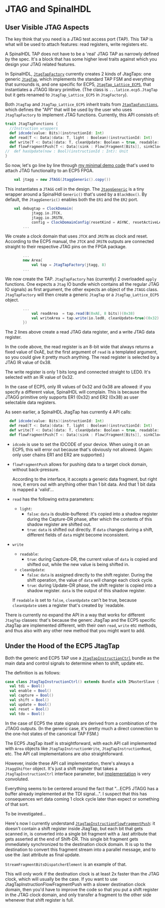 
# JTAG and SpinalHDL

## User Visible JTAG Aspects

The key think that you need is a JTAG test access port (TAP). This TAP is what will
be used to attach features: read registers, write registers etc.

A SpinalHDL TAP does not have to be a 'real' JTAG TAP as narrowly defined by the spec.
It's a block that has some higher level traits against which you design your JTAG related
features.

In SpinalHDL, 
[`JtagTapFactory`](https://github.com/SpinalHDL/SpinalHDL/blob/dev/lib/src/main/scala/spinal/lib/com/jtag/JtagTapFactory.scala) 
currently creates 2 kinds of JtagTaps: one generic 
[`JtagTap`](https://github.com/SpinalHDL/SpinalHDL/blob/faa1281d49c59991c1dcf00486ade28b703dc5c8/lib/src/main/scala/spinal/lib/com/jtag/JtagTap.scala#L73), 
which implements the standard 
TAP FSM and everything that surrounds is, and one specific for ECP5, 
[`JtagTap_Lattice_ECP5`](https://github.com/SpinalHDL/SpinalHDL/blob/faa1281d49c59991c1dcf00486ade28b703dc5c8/lib/src/main/scala/spinal/lib/com/jtag/lattice/ecp5/JtagTap.scala#L72), 
that instantiates a JTAGG library primitive. (The class is `...latice.ecp5.JtagTap` but it gets renamed to 
`JtagTap_Lattice_ECP5` in `JtagFactory`).

Both `JtagTap` and `JtagTap_Lattice_ECP5` inherit traits from 
[`JtagTapFunctions`](https://github.com/SpinalHDL/SpinalHDL/blob/faa1281d49c59991c1dcf00486ade28b703dc5c8/lib/src/main/scala/spinal/lib/com/jtag/Traits.scala#L10), 
which defines the "API" that will be used by the user who uses `JtagTapFactory` to implement
JTAG functions. Currently, this API consists of:

```scala
trait JtagTapFunctions {
  //Instruction wrappers
  def idcode(value: Bits)(instructionId: Int)
  def read[T <: Data](data: T, light : Boolean)(instructionId: Int)
  def write[T <: Data](data: T, cleanUpdate: Boolean = true, readable: Boolean = true)(instructionId: Int)
  def flowFragmentPush[T <: Data](sink : Flow[Fragment[Bits]], sinkClockDomain : ClockDomain)(instructionId: Int)
//  def hasUpdate(now : Bool)(instructionId : Int): Unit
}
```

So now, let's go line by line through [my minimal demo code](https://github.com/tomverbeure/ecp5_jtag/blob/8f4f706573d68d6526e698ae2ff5b46488516183/spinal/src/main/scala/ecp5_jtag/Ecp5JtagDemo.scala#L36-L67)
that's used to attach JTAG functionality to an ECP5 FPGA.

```scala
    val jtagg = new JTAGG(JtaggGeneric().copy())
```

This instantiates a `JTAGG` cell in the design. The 
[`JtaggGeneric`](https://github.com/SpinalHDL/SpinalHDL/blob/faa1281d49c59991c1dcf00486ade28b703dc5c8/lib/src/main/scala/spinal/lib/blackbox/lattice/ecp5/debug.scala#L42a) 
is a tiny wrapper around a SpinalHdl `Generic()` that's used by a `BlackBox()`. By default, the `JtaggGeneric()` enables
both the `ER1` and the `ER2` port.

```scala
    val debugtap = ClockDomain(
            jtagg.io.JTCK, 
            jtagg.io.JRSTN, 
            config = ClockDomainConfig(resetKind = ASYNC, resetActiveLevel = LOW))(
        ...
```
We create a clock domain that uses `JTCK` and `JRSTN` as clock and reset. According to the ECP5
manual, the `JTCK` and `JRSTN` outputs are connected straight to their respective JTAG pins on
the FPGA package.

```scala
        ...
        new Area{
            val tap = JtagTapFactory(jtagg, 8)
        ...
```
We now create the TAP. `JtagTapFactory` has (currently) 2 overloaded `apply` functions. One expects
a `Jtag` IO bundle which contains all the regular JTAG IO signals) as first argument, the other 
expects an object of the `JTAGG` class. `JtagTapFactory` will then create a generic `JtagTap` or a
`JtagTap_Lattice_ECP5` object.

```scala
        ...
            val readArea  = tap.read(B(0xAE, 8 bits))(0x38)
            val writeArea = tap.write(io.led0, cleanUpdate=true)(0x32)
        })
```

The 2 lines above create a read JTAG data register, and a write JTAG data register. 

In the code above, the read register is an 8-bit wide that always returns a fixed value of 0xAE, 
but the first argument of `read` is a templated argument, so you could give it pretty much anything.
The read register is selected by a JTAG IR value of 0x38.

The write register is only 1 bits long and connected straight to LED0. It's selected with an IR value of
0x32.

In the case of ECP5, only IR values of 0x32 and 0x38 are allowed: if you specify a different value, 
SpinalHDL will complain. This is because the JTAGG primitive only supports ER1 (0x32) and ER2 (0x38) as
user selectable data registers.

As seen earlier, a SpinalHDL JtagTap has currently 4 API calls:

```scala
  def idcode(value: Bits)(instructionId: Int)
  def read[T <: Data](data: T, light : Boolean)(instructionId: Int)
  def write[T <: Data](data: T, cleanUpdate: Boolean = true, readable: Boolean = true)(instructionId: Int)
  def flowFragmentPush[T <: Data](sink : Flow[Fragment[Bits]], sinkClockDomain : ClockDomain)(instructionId: Int)
```

* `idcode` is use to set the IDCODE of your device. When using it on an ECP5, this will error out because
  that's obviously not allowed. (Again: only user chains ER1 and ER2 are supported.)
* `flowFragmentPush` allows for pushing data to a target clock domain, without back-pressure.

    According to the interface, it accepts a generic data fragment, but right now, it errors out with
    anything other than 1 bit data. And that 1 bit data is mapped a 'valid'...

* `read` has the following extra parameters: 
    * `light`: 
        * `false`: `data` is double-buffered: it's copied into a shadow register during the Capture-DR 
           phase, after which the contents of this shadow register are shifted out.
        * `true`: `data` is shifted out directly. If `data` changes during a shift, different fields 
           of `data` might become inconsistent.
* `write`
    * `readable`:
        * `true`: during Capture-DR, the current value of `data` is copied and shifted out, while the
          new value is being shifted in.
    * `cleanUpdate`: 
        * `false`: `data` is assigned directly to the shift register. During the shift operation, the value
          of `data` will change each clock cycle.
        * `true`: during Update-DR phase, the shift register is copied into a shadow register. `data` is
          the output of this shadow register.

    If `readable` is set to `false`, `cleanUpdate` can't be true, because `cleanUpdate` uses a register
    that's created by `readable.

There is currently no expand the API in a way that works for different `JtagTap` classes: that's because the
generc JtagTap and the ECP5 specific JtagTap are implemented different, with their own `read`, `write` etc
methods, and thus also with any other new method that you might want to add.

## Under the Hood of the ECP5 JtagTap

Both the generic and ECP5 TAP use a 
[`JtagTapInstructionCtrl`](https://github.com/SpinalHDL/SpinalHDL/blob/faa1281d49c59991c1dcf00486ade28b703dc5c8/lib/src/main/scala/spinal/lib/com/jtag/JtagTapInstructions.scala#L11)
bundle as the main data and control signals to determine when to shift, update etc.

The definition is as follows:

```scala
case class JtagTapInstructionCtrl() extends Bundle with IMasterSlave {
  val tdi = Bool()
  val enable = Bool()
  val capture = Bool()
  val shift = Bool()
  val update = Bool()
  val reset = Bool()
  val tdo = Bool()
```

In the case of ECP5 the state signals are derived from a combination of the JTAGG outputs. (In the generic case,
it's pretty much a direct connection to the one-hot states of the canonical TAP FSM.)

The ECP5 JtagTap itself is straightforward, with each API call implemented with `Area` objects like
`JtagTapInstructionWrite`, `JtagTapInstructionRead`, etc. The API call implementations are *also*
straightforward. 

However, inside these API call implementation, there's always a `JtaggShifter` object. It's just a shift
register that takes a `JtagTapInstructionCtrl` interface parameter, but 
[implementation](https://github.com/SpinalHDL/SpinalHDL/blob/1d55a06c19219c47feffd377aa3c71a2ab5e333b/lib/src/main/scala/spinal/lib/com/jtag/lattice/ecp5/JtagTapCommands.scala#L25) 
is very convoluted.

Everything seems to be centered around the fact that "...ECP5 JTAGG has a buffer already implemented 
at the TDI signal...". I suspect that this has consequences wrt data coming 1 clock cycle later
than expect or something of that sort.

To be investigated...

Here's now I currently understand 
[`JtagTapInstructionFlowFragmentPush`](https://github.com/SpinalHDL/SpinalHDL/blob/faa1281d49c59991c1dcf00486ade28b703dc5c8/lib/src/main/scala/spinal/lib/com/jtag/JtagTapInstructions.scala#L123): 
it doesn't contain a shift register inside JtagTap, but each bit that gets scanned in, is converted into a single 
bit fragment with a .last attribute that gets asserted at the end of Shift-DR. This single bit fragment gets 
immediately synchronized to the destination clock domain. It is up to the destination to convert this fragment 
stream into a parallel message, and to use the .last attribute as final update.

`StreamFragmentBitsDispatcherElement` is an example of that.

This will only work if the destination clock is at least 2x faster than the JTAG clock, which will usually be the case.
If you want to use JtagTapInstructionFlowFragmentPush with a slower destination clock domain, then you'd have to improve 
the code so that you put a shift register in the JTAG clock domain, and only transfer a fragment to the other side whenever 
that shift register is full.


